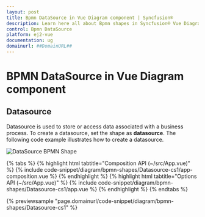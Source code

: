 ```yaml
---
layout: post
title: Bpmn DataSource in Vue Diagram component | Syncfusion®
description: Learn here all about Bpmn shapes in Syncfusion® Vue Diagram component of Syncfusion Essential® JS 2 and more.
control: Bpmn DataSource
platform: ej2-vue
documentation: ug
domainurl: ##DomainURL##
---
```


# BPMN DataSource in Vue Diagram component

## Datasource

Datasource is used to store or access data associated with a business process. To create a datasource, set the shape as **datasource**. The following code example illustrates how to create a datasource.


![DataSource BPMN Shape](../images/Datasource.png)


{% tabs %}
{% highlight html tabtitle="Composition API (~/src/App.vue)" %}
{% include code-snippet/diagram/bpmn-shapes/Datasource-cs1/app-composition.vue %}
{% endhighlight %}
{% highlight html tabtitle="Options API (~/src/App.vue)" %}
{% include code-snippet/diagram/bpmn-shapes/Datasource-cs1/app.vue %}
{% endhighlight %}
{% endtabs %}
        
{% previewsample "page.domainurl/code-snippet/diagram/bpmn-shapes/Datasource-cs1" %}